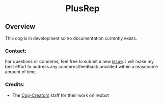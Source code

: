 <h1 align="center">PlusRep</h1>

## Overview

This cog is in development so no documentation currently exists.

### Contact:

For questions or concerns, feel free to submit a new [issue](https://github.com/crossedfall/crossed-cogs/issues). I will make my best effort to address any concerns/feedback provided within a reasonable amount of time.

### Credits:

- The [Cog-Creators](https://github.com/Cog-Creators) staff for their work on redbot
